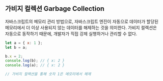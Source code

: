 ## 가비지 컬렉션 Garbage Collection

자바스크립트의 메모리 관리 방법으로, 자바스크립트 엔진이 자동으로 데이터가 할당된 메모리에서 더 이상 사용되지 않는 데이터를 해제하는 것을 의미한다. 가비지 컬렉션은 자동으로 동작하기 때문에, 개발자가 직접 강제 실행하거나 관리할 수 없다.

```js
let a = { x: 1 };
let b = a;

b.x = 2;
console.log(b); // { x: 2 }
console.log(a); // { x: 2 }

// 가비지 컬렉션을 통해 숫자 1은 메모리에서 해제
```
